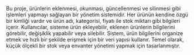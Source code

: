 Bu proje, ürünlerin eklenmesi, okunması, güncellenmesi ve silinmesi gibi işlemleri yapmayı sağlayan bir yönetim sistemidir. Her ürünün kendine özgü bir kimliği vardır ve ürün adı, kategorisi, fiyatı ile stok miktarı gibi bilgileri içerir. Kullanıcılar, sisteme ürün ekleyebilir, eklenen ürünlerin bilgilerini görebilir, değişiklik yapabilir veya silebilir. Sistem, ürün bilgilerini organize etmek ve hızlı bir şekilde erişmek için bir veri yapısı kullanır. Temel olarak, küçük ölçekli bir stok veya envanter yönetimi yapmak için tasarlanmıştır.

